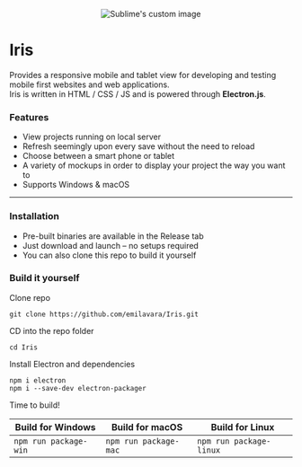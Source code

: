 <p align="center">
  <img src="https://i.imgur.com/7Fd7sLq.png" alt="Sublime's custom image"/>
</p>

# Iris
Provides a responsive mobile and tablet view for developing and testing mobile first websites and web applications.    
Iris is written in HTML / CSS / JS and is powered through **Electron.js**.

### Features    
* View projects running on local server
* Refresh seemingly upon every save without the need to reload
* Choose between a smart phone or tablet
* A variety of mockups in order to display your project the way you want to
* Supports Windows & macOS

***

### Installation    
* Pre-built binaries are available in the Release tab
* Just download and launch &ndash; no setups required
* You can also clone this repo to build it yourself    


### Build it yourself

Clone repo
```
git clone https://github.com/emilavara/Iris.git
```
CD into the repo folder
```
cd Iris
```
Install Electron and dependencies
```
npm i electron
npm i --save-dev electron-packager
```

Time to build!

Build for Windows | Build for macOS | Build for Linux
------------ | ------------- | -------------
``` npm run package-win ``` | ``` npm run package-mac ``` | ``` npm run package-linux ```
